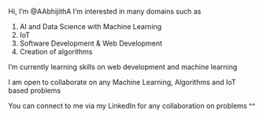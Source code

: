 Hi, I’m @AAbhijithA
I’m interested in many domains such as
1) AI and Data Science with Machine Learning
2) IoT
3) Software Development & Web Development
4) Creation of algorithms


I’m currently learning skills on web development and machine learning 

I am open to collaborate on any
Machine Learning, Algorithms and IoT based problems

You can connect to me via my LinkedIn for any collaboration on problems ^^
